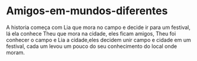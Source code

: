 # Amigos-em-mundos-diferentes
A historia começa com Lia que mora no campo e decide ir para um festival, lá ela conhece Theu que mora na cidade, eles ficam amigos, Theu foi conhecer o campo e Lia a cidade,eles decidem unir campo e cidade em um festival, cada um levou um pouco do seu conhecimento do local onde moram.
